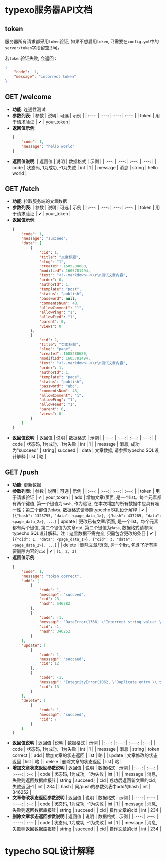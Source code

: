 # typexo服务器API文档

## token

服务器所有请求都采用`token`验证, 如果不想启用`token`, 只需要在`config.yml`中的`server/token`字段留空即可。

若`token`验证失败, 会返回：

```json
{
    "code": -1,
    "message": "incorrect token"
}
```

## GET /welcome

- **功能**: 连通性测试
- **参数列表**:
    | 参数  | 说明  | 可选  | 示例  |
    | :---: | :---: | :---: | :---: |
    | token | 用于请求验证 | ✔ | your_token |
- **返回值示例**:
    ```json
    {
        "code": 1,
        "message": "hello world"
    }
    ```
- **返回值说明**:
  | 返回值 | 说明 | 数据格式 | 示例 |
  | :---: | :---: | :---: | :---: |
  | code | 状态码, 1为成功, -1为失败 | int | 1 |
  | message | 消息 | string | hello world |

## GET /fetch

- **功能**: 拉取服务端的文章数据
- **参数列表**:
    | 参数  | 说明  | 可选  | 示例  |
    | :---: | :---: | :---: | :---: |
    | token | 用于请求验证 | ✔ | your_token |
- **返回值示例**:
    ```json
    {
        "code": 1,
        "message": "succeed",
        "data": [
            {
                "cid": 1,
                "title": "文章标题",
                "slug": "1",
                "created": 1605280680,
                "modified": 1605781494,
                "text": "<!--markdown-->\r\n测试文章内容",
                "order": 0,
                "authorId": 1,
                "template": "post",
                "status": "publish",
                "password": null,
                "commentsNum": 48,
                "allowComment": "1",
                "allowPing": "1",
                "allowFeed": "1",
                "parent": 0,
                "views": 0
            },
            {
                "cid": 2,
                "title": "页面标题",
                "slug": "page",
                "created": 1605280680,
                "modified": 1605781494,
                "text": "<!--markdown-->\r\n测试文章内容",
                "order": 1,
                "authorId": 1,
                "template": "page",
                "status": "publish",
                "password": "abc",
                "commentsNum": 48,
                "allowComment": "1",
                "allowPing": "1",
                "allowFeed": "1",
                "parent": 0,
                "views": 0
            }
        ]
    }
    ```
- **返回值说明**:
  | 返回值 | 说明 | 数据格式 | 示例 |
  | :---: | :---: | :---: | :---: |
  | code | 状态码, 1为成功, -1为失败 | int | 1 |
  | message | 消息, 成功为"succeed" | string | succeed |
  | data | 文章数据, 请参照typecho SQL设计解释 | list | 略 |

## GET /push

- **功能**: 更新数据
- **参数列表**:
    | 参数  | 说明  | 可选  | 示例  |
    | :---: | :---: | :---: | :---: |
    | token | 用于请求验证 | ✔ | your_token |
    | add | 增加文章/页面, 是一个list。每个元素都有两个键值, 第一个键值为`hash`, 作为验证, 在本次增加的所有数据中应具有唯一性；第二个键值为`data`, 数据格式请参照typecho SQL设计解释 | ✔ | `[{"hash": 1323795, "data": <page_data_1>}, {"hash": 437289, "data": <page_data_2>}, ...]`
    | update | 更改已有文章/页面, 是一个list。每个元素都有两个键值, 第二个键值为文章`cid`, 第二个键值为`data`, 数据格式请参照typecho SQL设计解释。注：这里数据不需完全, 只需包含更改的条目 | ✔ | `[{"cid": 1, "data": <page_data_1>}, {"cid": 2, "data": <page_data_2>}, ...]` |
    | delete | 删除文章/页面, 是一个list, 包含了所有需要删除内容的`cid` | ✔ | `[1, 2, 3]`
- **返回值示例**:
    ```json
    {
        "code": 1,
        "message": "token correct",
        "add": [
            {
                "code": 1,
                "message": "succeed",
                "cid": 23,
                "hash": 546782
            },
            {
                "code": -1,
                "message": "DataError(1366, \"Incorrect string value: \\'\\\\\\\\xF0\\\\\\\\x9F\\\\\\\\x98\\\\\\\\x80\\' for column \\'text\\' at row 1\")",
                "cid": -1,
                "hash": 346252
            }
        ],
        "update": [
            {
                "code": 1,
                "message": "succeed",
                "cid": 12
            },
            {
                "code": -1,
                "message": "IntegrityError(1062, \"Duplicate entry \\'test-slug\\' for key \\'slug\\'\")",
                "cid": 13
            }
        ],
        "delete": [
            {
                "code": 1,
                "message": "succeed",
                "cid": 7
            }
        ]
    }
    ```
- **返回值说明**
  | 返回值 | 说明 | 数据格式 | 示例 |
  | :---: | :---: | :----: | :--: |
  | code | 状态码, 1为成功, -1为失败 | int | 1 |
  | message | 消息 | string | token correct |
  | add | 增加文章的状态返回 | list | 略 |
  | update | 文章修改的状态返回 | list | 略 |
  | delete | 删除文章的状态返回 | list | 略 |
- **增加文章状态返回参数说明**
  | 返回值 | 说明 | 数据格式 | 示例 |
  | :---: | :---: | :----: | :--: |
  | code | 状态码, 1为成功, -1为失败 | int | 1 |
  | message | 消息, 失败则返回数据库报错 | string | succeed |
  | cid | 成功后返回新文章的cid, 失败返回-1 | int | 234 |
  | hash | 同/push的参数列表中add的hash | int | 346252 |
- **文章修改状态返回参数说明**
  | 返回值 | 说明 | 数据格式 | 示例 |
  | :---: | :---: | :----: | :--: |
  | code | 状态码, 1为成功, -1为失败 | int | 1 |
  | message | 消息, 失败则返回数据库报错 | string | succeed |
  | cid | 操作文章的cid | int | 234 |
- **删除文章状态返回参数说明**
  | 返回值 | 说明 | 数据格式 | 示例 |
  | :---: | :---: | :----: | :--: |
  | code | 状态码, 1为成功, -1为失败 | int | 1 |
  | message | 消息, 失败则返回数据库报错 | string | succeed |
  | cid | 操作文章的cid | int | 234 |

# typecho SQL设计解释

